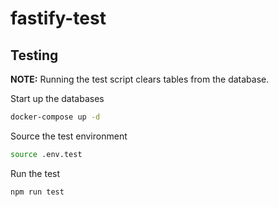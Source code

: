 # fastify-test

## Testing

**NOTE:** Running the test script clears tables from the database.

Start up the databases

```sh
docker-compose up -d
```

Source the test environment

```sh
source .env.test
```

Run the test

```sh
npm run test
```
